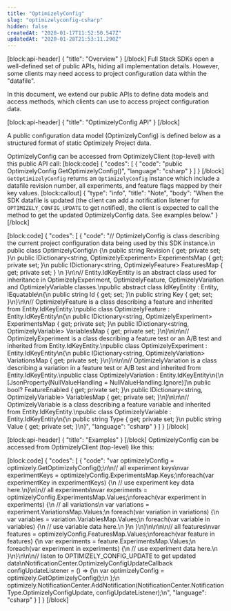 ```yaml
---
title: "OptimizelyConfig"
slug: "optimizelyconfig-csharp"
hidden: false
createdAt: "2020-01-17T11:52:50.547Z"
updatedAt: "2020-01-28T21:53:11.290Z"
---
```

[block:api-header]
{
  "title": "Overview"
}
[/block]
Full Stack SDKs open a well-defined set of public APIs, hiding all implementation details. However, some clients may need access to project configuration data within the "datafile". 

In this document, we extend our public APIs to define data models and access methods, which clients can use to access project configuration data. 

[block:api-header]
{
  "title": "OptimizelyConfig API"
}
[/block]

A public configuration data model (OptimizelyConfig) is defined below as a structured format of static Optimizely Project data.

OptimizelyConfig can be accessed from OptimizelyClient (top-level) with this public API call:
[block:code]
{
  "codes": [
    {
      "code": "public OptimizelyConfig GetOptimizelyConfig()",
      "language": "csharp"
    }
  ]
}
[/block]
`GetOptimizelyConfig` returns an `OptimizelyConfig` instance which include a datafile revision number, all experiments, and feature flags mapped by their key values.
[block:callout]
{
  "type": "info",
  "title": "Note",
  "body": "When the SDK datafile is updated (the client can add a notification listener for `OPTIMIZELY_CONFIG_UPDATE` to get notified), the client is expected to call the method to get the updated OptimizelyConfig data. See examples below."
}
[/block]

[block:code]
{
  "codes": [
    {
      "code": "// OptimizelyConfig is class describing the current project configuration data being used by this SDK instance.\n public class OptimizelyConfig\n {\n   public string Revision { get; private set; }\n   public IDictionary<string, OptimizelyExperiment> ExperimentsMap { get; private set; }\n   public IDictionary<string, OptimizelyFeature> FeaturesMap { get; private set; }        \n }\n\n// Entity.IdKeyEntity is an abstract class used for inheritance in OptimizelyExperiment, OptimizelyFeature, OptimizelyVariation and OptimizelyVariable classes.\npublic abstract class IdKeyEntity : Entity, IEquatable<object>\n{\n  public string Id { get; set; }\n  public string Key { get; set; }\n}\n\n// OptimizelyFeature is a class describing a feature and inherited from Entity.IdKeyEntity.\npublic class OptimizelyFeature : Entity.IdKeyEntity\n{\n  public IDictionary<string, OptimizelyExperiment> ExperimentsMap { get; private set; }\n  public IDictionary<string, OptimizelyVariable> VariablesMap { get; private set; }\n}\n\n\n// OptimizelyExperiment is a class describing a feature test or an A/B test and inherited from Entity.IdKeyEntity.\npublic class OptimizelyExperiment : Entity.IdKeyEntity\n{\n  public IDictionary<string, OptimizelyVariation> VariationsMap { get; private set; }\n}\n\n\n// OptimizelyVariation is a class describing a variation in a feature test or A/B test and inherited from Entity.IdKeyEntity.\npublic class OptimizelyVariation : Entity.IdKeyEntity\n{\n  [JsonProperty(NullValueHandling = NullValueHandling.Ignore)]\n  public bool? FeatureEnabled { get; private set; }\n  public IDictionary<string, OptimizelyVariable> VariablesMap { get; private set; }\n}\n\n\n// OptimizelyVariable is a class describing a feature variable and inherited from Entity.IdKeyEntity.\npublic class OptimizelyVariable : Entity.IdKeyEntity\n{\n  public string Type { get; private set; }\n  public string Value { get; private set; }\n}",
      "language": "csharp"
    }
  ]
}
[/block]

[block:api-header]
{
  "title": "Examples"
}
[/block]
OptimizelyConfig can be accessed from OptimizelyClient (top-level) like this:

[block:code]
{
  "codes": [
    {
      "code": "var optimizelyConfig = optimizely.GetOptimizelyConfig();\n\n// all experiment keys\nvar experimentKeys = optimizelyConfig.ExperimentsMap.Keys;\nforeach(var experimentKey in experimentKeys) {\n  // use experiment key data here.\n}\n\n// all experiments\nvar experiments = optimizelyConfig.ExperimentsMap.Values;\nforeach(var experiment in experiments) {\n  // all variations\n  var variations = experiment.VariationsMap.Values;\n  foreach(var variation in variations) {\n    var variables = variation.VariablesMap.Values;\n    foreach(var variable in variables) {\n      // use variable data here.\n    }\n  }\n}\n\n\n\n// all features\nvar features = optimizelyConfig.FeaturesMap.Values;\nforeach(var feature in features) {\n  var experiments = feature.ExperimentsMap.Values;\n  foreach(var experiment in experiments) {\n    // use experiment data here.\n  }\n}\n\n\n// listen to OPTIMIZELY_CONFIG_UPDATE to get updated data\nNotificationCenter.OptimizelyConfigUpdateCallback configUpdateListener = () => {\n                    var optimizelyConfig = optimizely.GetOptimizelyConfig();\n                };\n                optimizely.NotificationCenter.AddNotification(NotificationCenter.NotificationType.OptimizelyConfigUpdate, configUpdateListener);\n",
      "language": "csharp"
    }
  ]
}
[/block]
